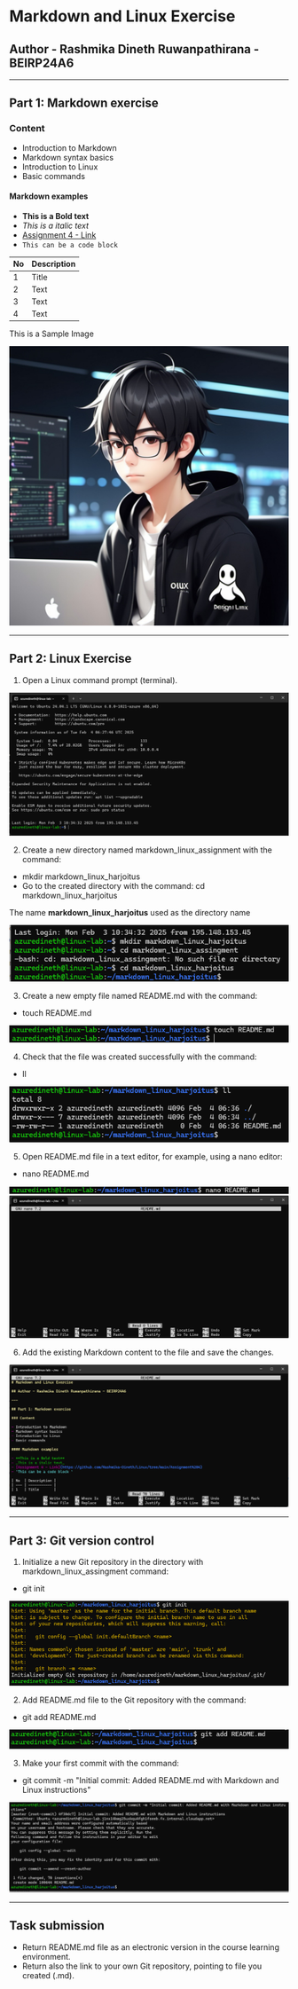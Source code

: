 # Markdown and Linux Exercise

## Author - Rashmika Dineth Ruwanpathirana - BEIRP24A6

---

## Part 1: Markdown exercise

### Content

- Introduction to Markdown
- Markdown syntax basics
- Introduction to Linux
- Basic commands

#### Markdown examples

- **This is a Bold text**
- _This is a italic text_
- [Assignment 4 - Link](https://github.com/Rashmika-Dineth/Linux/tree/main/Assignment%204)
- `This can be a code block `

| No  | Description |
| --- | ----------- |
| 1   | Title       |
| 2   | Text        |
| 3   | Text        |
| 4   | Text        |

This is a Sample Image

![Boy Using Linux](./Images/image1.jpg)

---

## Part 2: Linux Exercise

1. Open a Linux command prompt (terminal).

![](./Images/2.png)

2. Create a new directory named markdown_linux_assignment with the command:

- mkdir markdown_linux_harjoitus
- Go to the created directory with the command: cd markdown_linux_harjoitus

The name **markdown_linux_harjoitus** used as the directory name

![](./Images/3.png)

3. Create a new empty file named README.md with the command:

- touch README.md

![](./Images/4.png)

4. Check that the file was created successfully with the command:

- ll

![](./Images/5.png)

5. Open README.md file in a text editor, for example, using a nano editor:

- nano README.md

![](./Images/6.png)
![](./Images/7.png)

6. Add the existing Markdown content to the file and save the changes.

![](./Images/8.png)

---

## Part 3: Git version control

1. Initialize a new Git repository in the directory with markdown_linux_assingment command:

- git init

![](./Images/9.png)

2. Add README.md file to the Git repository with the command:

- git add README.md

![](./Images/10.png)

3. Make your first commit with the command:

- git commit -m "Initial commit: Added README.md with Markdown and Linux instructions"

![](./Images/11.png)

---

## Task submission

- Return README.md file as an electronic version in the course learning environment.
- Return also the link to your own Git repository, pointing to file you created (.md).
